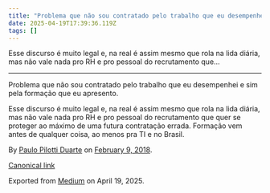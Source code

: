 ```yaml
---
title: "Problema que não sou contratado pelo trabalho que eu desempenhei e sim pela formação que eu…"
date: 2025-04-19T17:39:36.119Z
tags: []
---
```


Esse discurso é muito legal e, na real é assim mesmo que rola na lida diária, mas não vale nada pro RH e pro pessoal do recrutamento que…

* * *

Problema que não sou contratado pelo trabalho que eu desempenhei e sim pela formação que eu apresento.

Esse discurso é muito legal e, na real é assim mesmo que rola na lida diária, mas não vale nada pro RH e pro pessoal do recrutamento que quer se proteger ao máximo de uma futura contratação errada. Formação vem antes de qualquer coisa, ao menos pra TI e no Brasil.

By [Paulo Pilotti Duarte](https://medium.com/@paulopilotti) on [February 9, 2018](https://medium.com/p/f6d794b0ab89).

[Canonical link](https://medium.com/@paulopilotti/problema-que-n%C3%A3o-sou-contratado-pelo-trabalho-que-eu-desempenhei-e-sim-pela-forma%C3%A7%C3%A3o-que-eu-f6d794b0ab89)

Exported from [Medium](https://medium.com) on April 19, 2025.